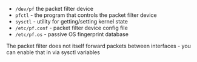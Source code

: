 - `/dev/pf` the packet filter device
- `pfctl` - the program that controls the packet filter device
- `sysctl` - utility for getting/setting kernel state
- `/etc/pf.conf` - packet filter device config file
- `/etc/pf.os` - passive OS fingerprint database

The packet filter does not itself forward packets between interfaces - you can
enable that in via sysctl variables
